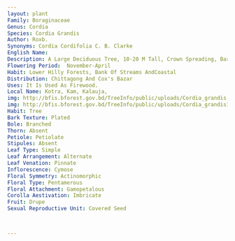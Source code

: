 ```yaml
---
layout: plant
Family: Boraginaceae
Genus: Cordia
Species: Cordia Grandis
Author: Roxb.
Synonyms: Cordia Cordifolia C. B. Clarke
English Name: 
Description: A Large Deciduous Tree, 10-20 M Tall, Crown Spreading, Bark Light Grey, Very Fibrous And Hard, Light Brown With Distant Broad Streaks Of White Tissue But Instantly Turning Dark, Dirty-brown Inside, Young Shoots Slightly Tawny-pubescent. Leaves Simple, Alternate, 5-20 Ã— 3.5-15.0 Cm, Broadly Ovate To Orbicular, Almost Cordate-ovate, Entire Or Nearly So, Acuminate, Rounded Or Obtuse, Coriaceous, Harsh With Copiously Whitish Cystolith Disk Above, More Or Less Felted Beneath, Base Cuneate, Rounded Or Truncate With 3-5 Nerves, Petioles 1-10 Cm Long, Slender. Inflorescence Dense, Terminal, Pedunculate, Dichotomous Panicled Cymes. Flowers Small, White, Very Shortly Stalked Or Sessile. Calyx Campanulate To Funnel-shaped, C 5 Mm Across, Smooth, Not Distinctly Ribbed, Indistinctly Puberulous Or Glabrous, Accrescent In Fruits. Corolla 2.5-4.5 Mm Across, Tube Included, Lobes About Half As Long As The Calyx. Stamens 4, Long Exserted. Ovary 4-celled, With 1 Ovule In Each Cell, Style Twice 2-partite, Stigma Clavate. Fruit A Drupe, C 1.2 Cm Long, Elliptic-ovoid, White, Seated On Dilated Calyx, Usually 1-seeded With Viscid Pulp.
Flowering Period:  November-April
Habit: Lower Hilly Forests, Bank Of Streams AndCoastal 
Distribution: Chittagong And Cox's Bazar
Uses: It Is Used As Firewood.
Local Name: Kotra, Kam, Kalauja, 
img: http://bfis.bforest.gov.bd/TreeInfo/public/uploads/Cordia_grandis.JPG
img: http://bfis.bforest.gov.bd/TreeInfo/public/uploads/Cordia_grandis1.jpg
Habit: Tree
Bark Texture: Plated
Bole: Branched
Thorn: Absent
Petiole: Petiolate
Stipules: Absent
Leaf Type: Simple
Leaf Arrangement: Alternate
Leaf Venation: Pinnate
Inflorescence: Cymose
Floral Symmetry: Actinomorphic
Floral Type: Pentamerous
Floral Attachment: Gamopetalous
Corolla Aestivation: Imbricate
Fruit: Drupe
Sexual Reproductive Unit: Covered Seed



---
```


